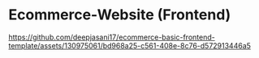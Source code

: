# Ecommerce-Website (Frontend)
https://github.com/deepjasani17/ecommerce-basic-frontend-template/assets/130975061/bd968a25-c561-408e-8c76-d572913446a5
